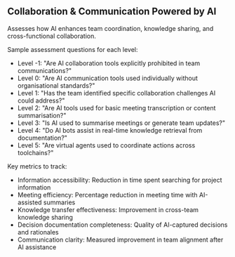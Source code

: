 ## Collaboration & Communication Powered by AI

Assesses how AI enhances team coordination, knowledge sharing, and cross-functional collaboration.

Sample assessment questions for each level:
- Level -1: "Are AI collaboration tools explicitly prohibited in team communications?"
- Level 0: "Are AI communication tools used individually without organisational standards?"
- Level 1: "Has the team identified specific collaboration challenges AI could address?"
- Level 2: "Are AI tools used for basic meeting transcription or content summarisation?"
- Level 3: "Is AI used to summarise meetings or generate team updates?"
- Level 4: "Do AI bots assist in real-time knowledge retrieval from documentation?"
- Level 5: "Are virtual agents used to coordinate actions across toolchains?"

Key metrics to track:
- Information accessibility: Reduction in time spent searching for project information
- Meeting efficiency: Percentage reduction in meeting time with AI-assisted summaries
- Knowledge transfer effectiveness: Improvement in cross-team knowledge sharing
- Decision documentation completeness: Quality of AI-captured decisions and rationales
- Communication clarity: Measured improvement in team alignment after AI assistance

